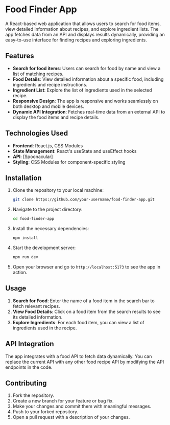 # Food Finder App

A React-based web application that allows users to search for food items, view detailed information about recipes, and explore ingredient lists. The app fetches data from an API and displays results dynamically, providing an easy-to-use interface for finding recipes and exploring ingredients.

## Features

- **Search for food items**: Users can search for food by name and view a list of matching recipes.
- **Food Details**: View detailed information about a specific food, including ingredients and recipe instructions.
- **Ingredient List**: Explore the list of ingredients used in the selected recipe.
- **Responsive Design**: The app is responsive and works seamlessly on both desktop and mobile devices.
- **Dynamic API Integration**: Fetches real-time data from an external API to display the food items and recipe details.

## Technologies Used

- **Frontend**: React.js, CSS Modules
- **State Management**: React's useState and useEffect hooks
- **API**: [Spoonacular]
- **Styling**: CSS Modules for component-specific styling

## Installation

1. Clone the repository to your local machine:

   ```bash
   git clone https://github.com/your-username/food-finder-app.git
   ```

2. Navigate to the project directory:

   ```bash
   cd food-finder-app
   ```

3. Install the necessary dependencies:

   ```bash
   npm install
   ```

4. Start the development server:

   ```bash
   npm run dev
   ```

5. Open your browser and go to `http://localhost:5173` to see the app in action.

## Usage

1. **Search for Food**: Enter the name of a food item in the search bar to fetch relevant recipes.
2. **View Food Details**: Click on a food item from the search results to see its detailed information.
3. **Explore Ingredients**: For each food item, you can view a list of ingredients used in the recipe.

## API Integration

The app integrates with a food API to fetch data dynamically. You can replace the current API with any other food recipe API by modifying the API endpoints in the code.

## Contributing

1. Fork the repository.
2. Create a new branch for your feature or bug fix.
3. Make your changes and commit them with meaningful messages.
4. Push to your forked repository.
5. Open a pull request with a description of your changes.
